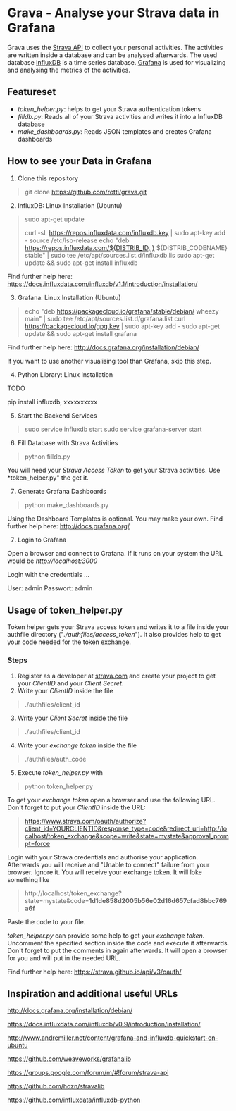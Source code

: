 Grava - Analyse your Strava data in Grafana
=============================

Grava uses the [Strava API](https://strava.github.io/api/) to collect your personal activities. The activities are written inside a database and can be analysed afterwards.
The used database [InfluxDB](https://www.influxdata.com/) is a time series database. [Grafana](http://grafana.org/) is used for visualizing and analysing the metrics of the activities.


## Featureset
* *token_helper.py*: helps to get your Strava authentication tokens
* *filldb.py*: Reads all of your Strava activities and writes it into a InfluxDB database
* *make_dashboards.py*: Reads JSON templates and creates Grafana dashboards 

## How to see your Data in Grafana
1. Clone this repository
> git clone https://github.com/rotti/grava.git


2. InfluxDB: Linux Installation (Ubuntu)
> sudo apt-get update
> 
> curl -sL https://repos.influxdata.com/influxdb.key |  sudo apt-key add - source /etc/lsb-release echo "deb https://repos.influxdata.com/${DISTRIB_ID,,} ${DISTRIB_CODENAME} stable" | sudo tee /etc/apt/sources.list.d/influxdb.lis
> sudo apt-get update && sudo apt-get install influxdb

Find further help here: https://docs.influxdata.com/influxdb/v1.1/introduction/installation/

3. Grafana: Linux Installation (Ubuntu)
> echo "deb https://packagecloud.io/grafana/stable/debian/ wheezy main" | sudo tee /etc/apt/sources.list.d/grafana.list 
> curl https://packagecloud.io/gpg.key | sudo apt-key add -
> sudo apt-get update && sudo apt-get install grafana

Find further help here: http://docs.grafana.org/installation/debian/

If you want to use another visualising tool than Grafana, skip this step.


4. Python Library: Linux Installation

TODO

pip install influxdb, xxxxxxxxxx


5. Start the Backend Services
> sudo service influxdb start
> sudo service grafana-server start


6. Fill Database with Strava Activities
> python filldb.py


You will need your *Strava Access Token* to get your Strava activities. Use *token_helper.py" the get it.


7. Generate Grafana Dashboards
> python make_dashboards.py

Using the Dashboard Templates is optional. You may make your own. Find further help here: http://docs.grafana.org/



7. Login to Grafana

Open a browser and connect to Grafana. If it runs on your system the URL would be *http://localhost:3000*

Login with the credentials ...

User: admin
Passwort: admin




## Usage of token_helper.py
Token helper gets your Strava access token and writes it to a file inside your authfile directory ("*./authfiles/access_token*"). It also provides help to get your code needed for the token exchange.

### Steps
1. Register as a developer at [strava.com](http://strava.com) and create your project to get your *ClientID* and your *Client Secret*.
2. Write your *ClientID* inside the file
> ./authfiles/client_id

3. Write your *Client Secret* inside the file 
> ./authfiles/client_id

4. Write your *exchange token* inside the file 
> ./authfiles/auth_code

5. Execute *token_helper.py* with 
> python token_helper.py

To get your *exchange token* open a browser and use the following URL. Don't forget to put your *ClientID* inside the URL:
> https://www.strava.com/oauth/authorize?client_id=YOURCLIENTID&response_type=code&redirect_uri=http://localhost/token_exchange&scope=write&state=mystate&approval_prompt=force

Login with your Strava credentials and authorise your application. Afterwards you will receive and "Unable to connect" failure from your browser. Ignore it. You will receive your exchange token. It will loke something like 
> http://localhost/token_exchange?state=mystate&code=**1d1de858d2005b56e02d16d657cfad8bbc769a6f**

Paste the code to your file.

*token_helper.py* can provide some help to get your *exchange token*. Uncomment the specified section inside the code and execute it afterwards. Don't forget to put the comments in again afterwards. It will open a browser for you and will put in the needed URL.

Find further help here: https://strava.github.io/api/v3/oauth/



## Inspiration and additional useful URLs

http://docs.grafana.org/installation/debian/

https://docs.influxdata.com/influxdb/v0.9/introduction/installation/

http://www.andremiller.net/content/grafana-and-influxdb-quickstart-on-ubuntu

https://github.com/weaveworks/grafanalib

https://groups.google.com/forum/m/#!forum/strava-api

https://github.com/hozn/stravalib

https://github.com/influxdata/influxdb-python
